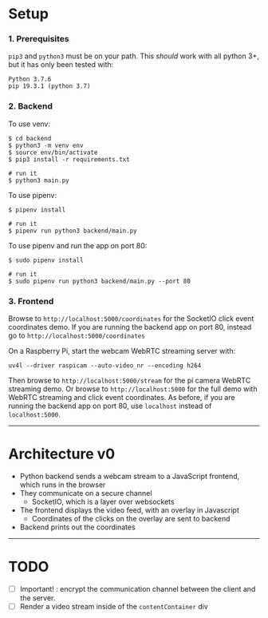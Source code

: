 # Setup

### 1. Prerequisites

`pip3` and `python3` must be on your path. This *should* work with all python 3+, but it has only been tested with:

```
Python 3.7.6
pip 19.3.1 (python 3.7)
```

### 2. Backend

To use venv:
```
$ cd backend
$ python3 -m venv env
$ source env/bin/activate
$ pip3 install -r requirements.txt

# run it
$ python3 main.py
```

To use pipenv:
```
$ pipenv install

# run it
$ pipenv run python3 backend/main.py
```

To use pipenv and run the app on port 80:
```
$ sudo pipenv install

# run it
$ sudo pipenv run python3 backend/main.py --port 80
```

### 3. Frontend

Browse to `http://localhost:5000/coordinates` for the SocketIO click event coordinates demo.
If you are running the backend app on port 80, instead go to `http://localhost:5000/coordinates`

On a Raspberry Pi, start the webcam WebRTC streaming server with:
```
uv4l --driver raspicam --auto-video_nr --encoding h264
```

Then browse to `http://localhost:5000/stream` for the pi camera WebRTC streaming demo.
Or browse to `http://localhost:5000` for the full demo with WebRTC streaming and click event coordinates.
As before, if you are running the backend app on port 80, use `localhost` instead of `localhost:5000`.

---

# Architecture v0

* Python backend sends a webcam stream to a JavaScript frontend, which runs in the browser
* They communicate on a secure channel
  * SocketIO, which is a layer over websockets
* The frontend displays the video feed, with an overlay in Javascript
  * Coordinates of the clicks on the overlay are sent to backend
* Backend prints out the coordinates

---

# TODO

* [ ] Important! : encrypt the communication channel between the client and the server.
* [ ] Render a video stream inside of the `contentContainer` div
